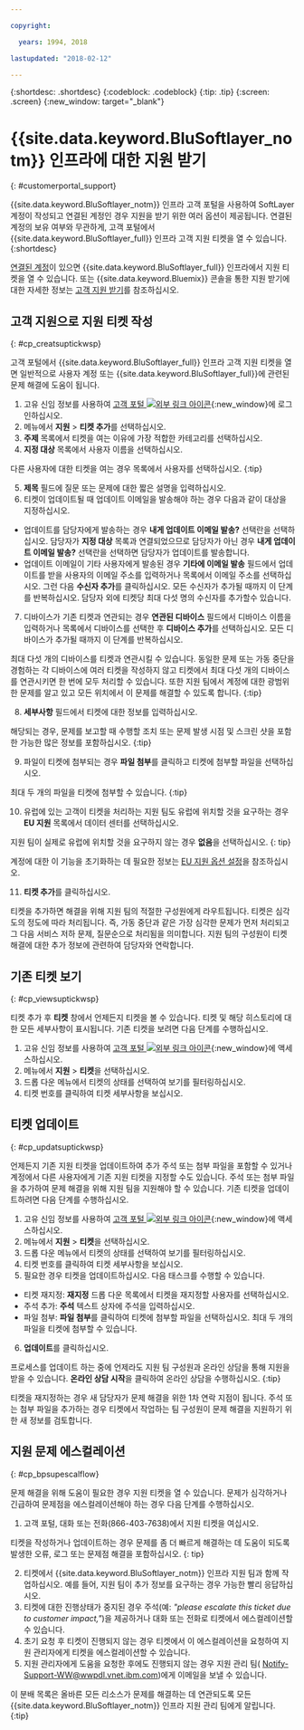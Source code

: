 ```yaml
---

copyright:

  years: 1994, 2018

lastupdated: "2018-02-12"

---
```


{:shortdesc: .shortdesc}
{:codeblock: .codeblock}
{:tip: .tip}
{:screen: .screen}
{:new_window: target="_blank"}


# {{site.data.keyword.BluSoftlayer_notm}} 인프라에 대한 지원 받기
{: #customerportal_support}

{{site.data.keyword.BluSoftlayer_notm}} 인프라 고객 포털을 사용하여 SoftLayer 계정이 작성되고 연결된 계정인 경우 지원을 받기 위한 여러 옵션이 제공됩니다. 연결된 계정의 보유 여부와 무관하게, 고객 포털에서 {{site.data.keyword.BluSoftlayer_full}} 인프라 고객 지원 티켓을 열 수 있습니다.
{:shortdesc}

[연결된 계정](/docs/account/softlayerlink.html#link_user_accounts)이 있으면 {{site.data.keyword.BluSoftlayer_full}} 인프라에서 지원 티켓을 열 수 있습니다. 또는 {{site.data.keyword.Bluemix}} 콘솔을 통한 지원 받기에 대한 자세한 정보는 [고객 지원 받기](/docs/get-support/howtogetsupport.html)를 참조하십시오. 

## 고객 지원으로 지원 티켓 작성
{: #cp_creatsuptickwsp}

고객 포털에서 {{site.data.keyword.BluSoftlayer_full}} 인프라 고객 지원 티켓을 열면 일반적으로 사용자 계정 또는 {{site.data.keyword.BluSoftlayer_full}}에 관련된 문제 해결에 도움이 됩니다. 

1. 고유 신임 정보를 사용하여 [고객 포털 ![외부 링크 아이콘](../icons/launch-glyph.svg)](https://control.softlayer.com/){:new_window}에 로그인하십시오.
2. 메뉴에서 **지원** > **티켓 추가**를 선택하십시오.
3. **주제** 목록에서 티켓을 여는 이유에 가장 적합한 카테고리를 선택하십시오.
4. **지정 대상** 목록에서 사용자 이름을 선택하십시오.<br/>

  다른 사용자에 대한 티켓을 여는 경우 목록에서 사용자를 선택하십시오.
  {:tip}

5. **제목** 필드에 질문 또는 문제에 대한 짧은 설명을 입력하십시오.
6. 티켓이 업데이트될 때 업데이트 이메일을 발송해야 하는 경우 다음과 같이 대상을 지정하십시오.
  * 업데이트를 담당자에게 발송하는 경우 **내게 업데이트 이메일 발송?** 선택란을 선택하십시오. 담당자가 **지정 대상** 목록과 연결되었으므로 담당자가 아닌 경우 **내게 업데이트 이메일 발송?** 선택란을 선택하면 담당자가 업데이트를 발송합니다.
  * 업데이트 이메일이 기타 사용자에게 발송된 경우 **기타에 이메일 발송** 필드에서 업데이트를 받을 사용자의 이메일 주소를 입력하거나 목록에서 이메일 주소를 선택하십시오. 그런 다음 **수신자 추가**를 클릭하십시오. 모든 수신자가 추가될 때까지 이 단계를 반복하십시오. 담당자 외에 티켓당 최대 다섯 명의 수신자를 추가할수 있습니다.
7. 디바이스가 기존 티켓과 연관되는 경우 **연관된 디바이스** 필드에서 디바이스 이름을 입력하거나 목록에서 디바이스를 선택한 후 **디바이스 추가**를 선택하십시오. 모든 디바이스가 추가될 때까지 이 단계를 반복하십시오.

  최대 다섯 개의 디바이스를 티켓과 연관시킬 수 있습니다. 동일한 문제 또는 가동 중단을 경험하는 각 디바이스에 여러 티켓을 작성하지 않고 티켓에서 최대 다섯 개의 디바이스를 연관시키면 한 번에 모두 처리할 수 있습니다. 또한 지원 팀에서 계정에 대한 광범위한 문제를 알고 있고 모든 위치에서 이 문제를 해결할 수 있도록 합니다.
  {:tip}

8. **세부사항** 필드에서 티켓에 대한 정보를 입력하십시오.

  해당되는 경우, 문제를 보고할 때 수행할 조치 또는 문제 발생 시점 및 스크린 샷을 포함한 가능한 많은 정보를 포함하십시오.
  {:tip}

9. 파일이 티켓에 첨부되는 경우 **파일 첨부**를 클릭하고 티켓에 첨부할 파일을 선택하십시오.

  최대 두 개의 파일을 티켓에 첨부할 수 있습니다.
  {:tip}

10. 유럽에 있는 고객이 티켓을 처리하는 지원 팀도 유럽에 위치할 것을 요구하는 경우 **EU 지원** 목록에서 데이터 센터를 선택하십시오.

  지원 팀이 실제로 유럽에 위치할 것을 요구하지 않는 경우 **없음**을 선택하십시오.
  {: tip}

  계정에 대한 이 기능을 초기화하는 데 필요한 정보는 [EU 지원 옵션 설정](/docs/customer-portal/cpmanuserprof.html#cp_seteusupported)을 참조하십시오.

11. **티켓 추가**를 클릭하십시오.

티켓을 추가하면 해결을 위해 지원 팀의 적절한 구성원에게 라우트됩니다. 티켓은 심각도의 정도에 따라 처리됩니다. 즉, 가동 중단과 같은 가장 심각한 문제가 먼저 처리되고 그 다음 서비스 저하 문제, 질문순으로 처리됨을 의미합니다. 지원 팀의 구성원이 티켓 해결에 대한 추가 정보에 관련하여 담당자와 연락합니다.

## 기존 티켓 보기
{: #cp_viewsuptickwsp}

티켓 추가 후 **티켓** 창에서 언제든지 티켓을 볼 수 있습니다. 티켓 및 해당 히스토리에 대한 모든 세부사항이 표시됩니다. 기존 티켓을 보려면 다음 단계를 수행하십시오.

1. 고유 신임 정보를 사용하여 [고객 포털 ![외부 링크 아이콘](../icons/launch-glyph.svg)](https://control.softlayer.com/){:new_window}에 액세스하십시오.
2. 메뉴에서 **지원** > **티켓**을 선택하십시오.
3. 드롭 다운 메뉴에서 티켓의 상태를 선택하여 보기를 필터링하십시오.
4. 티켓 번호를 클릭하여 티켓 세부사항을 보십시오.

## 티켓 업데이트
{: #cp_updatsuptickwsp}

언제든지 기존 지원 티켓을 업데이트하여 추가 주석 또는 첨부 파일을 포함할 수 있거나 계정에서 다른 사용자에게 기존 지원 티켓을 지정할 수도 있습니다. 주석 또는 첨부 파일을 추가하여 문제 해결을 위해 지원 팀을 지원해야 할 수 있습니다. 기존 티켓을 업데이트하려면 다음 단계를 수행하십시오.

1. 고유 신임 정보를 사용하여 [고객 포털 ![외부 링크 아이콘](../icons/launch-glyph.svg)](https://control.softlayer.com/){:new_window}에 액세스하십시오.
2. 메뉴에서 **지원** > **티켓**을 선택하십시오.
3. 드롭 다운 메뉴에서 티켓의 상태를 선택하여 보기를 필터링하십시오.
4. 티켓 번호를 클릭하여 티켓 세부사항을 보십시오.
5. 필요한 경우 티켓을 업데이트하십시오. 다음 태스크를 수행할 수 있습니다.
  * 티켓 재지정: **재지정** 드롭 다운 목록에서 티켓을 재지정할 사용자를 선택하십시오.   
  * 주석 추가: **주석** 텍스트 상자에 주석을 입력하십시오.
  * 파일 첨부: **파일 첨부**를 클릭하여 티켓에 첨부할 파일을 선택하십시오. 최대 두 개의 파일을 티켓에 첨부할 수 있습니다.
6. **업데이트**를 클릭하십시오.

  프로세스를 업데이트 하는 중에 언제라도 지원 팀 구성원과 온라인 상담을 통해 지원을 받을 수 있습니다. **온라인 상담 시작**을 클릭하여 온라인 상담을 수행하십시오.
  {:tip}

티켓을 재지정하는 경우 새 담당자가 문제 해결을 위한 1차 연락 지점이 됩니다. 주석 또는 첨부 파일을 추가하는 경우 티켓에서 작업하는 팀 구성원이 문제 해결을 지원하기 위한 새 정보를 검토합니다.

## 지원 문제 에스컬레이션
{: #cp_bpsupescalflow}

문제 해결을 위해 도움이 필요한 경우 지원 티켓을 열 수 있습니다.  문제가 심각하거나 긴급하여 문제점을 에스컬레이션해야 하는 경우 다음 단계를 수행하십시오.

1. 고객 포털, 대화 또는 전화(866-403-7638)에서 지원 티켓을 여십시오.

  티켓을 작성하거나 업데이트하는 경우 문제를 좀 더 빠르게 해결하는 데 도움이 되도록 발생한 오류, 로그 또는 문제점 해결을 포함하십시오.
  {: tip}

2. 티켓에서 {{site.data.keyword.BluSoftlayer_notm}} 인프라 지원 팀과 함께 작업하십시오.  예를 들어, 지원 팀이 추가 정보를 요구하는 경우 가능한 빨리 응답하십시오.
3. 티켓에 대한 진행상태가 중지된 경우 주석(예: *"please escalate this ticket due to customer impact,"*)을 제공하거나 대화 또는 전화로 티켓에서 에스컬레이션할 수 있습니다.
4. 초기 요청 후 티켓이 진행되지 않는 경우 티켓에서 이 에스컬레이션을 요청하여 지원 관리자에게 티켓을 에스컬레이션할 수 있습니다.
5. 지원 관리자에게 도움을 요청한 후에도 진행되지 않는 경우 지원 관리 팀( Notify-Support-WW@wwpdl.vnet.ibm.com)에게 이메일을 보낼 수 있습니다.

이 분배 목록은 올바른 모든 리소스가 문제를 해결하는 데 연관되도록 모든 {{site.data.keyword.BluSoftlayer_notm}} 인프라 지원 관리 팀에게 알립니다.
{:tip}
